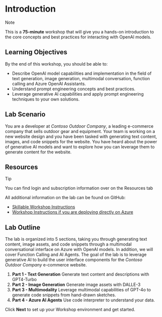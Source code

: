 # Introduction

> [!NOTE]
>This is a **75-minute** workshop that will give you a hands-on introduction to the core concepts and best practices for interacting with OpenAI models.

## Learning Objectives

By the end of this workshop, you should be able to:

 - Describe OpenAI model capabilities and implementation in the field of text generation, image generation, multimodal conversation, function calling and Azure OpenAI Assistants.
 - Understand prompt engineering concepts and best practices.
 - Leverage generative AI capabilities and apply prompt engineering techniques to your own solutions.

## Lab Scenario

You are a developer at *Contoso Outdoor Company*, a leading e-commerce company that sells outdoor gear and equipment. Your team is working on a new website design and you have been tasked with generating text content, images, and code snippets for the website. You have heard about the power of generative AI models and want to explore how you can leverage them to generate content for the website.

## Resources

> [!TIP]
> You can find login and subscription information over on the Resources tab

All additional information on the lab can be found on GitHub:

- [Skillable Workshop Instructions](https://github.com/microsoft/aitour-interact-with-llms/blob/main/lab/Skillable%20Workshop%20Instructions/00_Introduction.md)
- [Workshop Instructions if you are deploying directly on Azure](https://github.com/microsoft/aitour-interact-with-llms/blob/main/lab/Workshop%20Instructions/00_Introduction.md)

## Lab Outline

The lab is organized into 5 sections, taking you through generating text content, image assets, and code snippets through a multimodal conversational interface on Azure with OpenAI models. In addition, we will cover Function Calling and AI Agents. The goal of the lab is to leverage generative AI to build the user interface components for the *Contoso Outdoor Company* e-commerce website.

1. **Part 1 - Text Generation** Generate text content and descriptions with GPT4-Turbo
2. **Part 2 - Image Generation** Generate image assets with DALLE-3
3. **Part 3 - Multimodality** Leverage multimodal capabilities of GPT-4o to generate code snippets from hand-drawn sketches.
4. **Part 4 - Azure AI Agents** Use code interpreter to understand your data.

Click **Next** to set up your Workshop environment and get started.